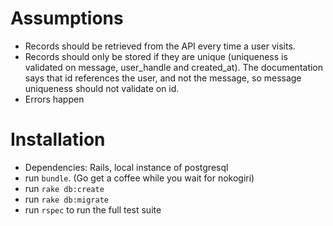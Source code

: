 # Assumptions

* Records should be retrieved from the API every time a user visits.
* Records should only be stored if they are unique (uniqueness is validated on message, user_handle and created_at). The documentation says that id references the user, and not the message, so message uniqueness should not validate on id.
* Errors happen


# Installation

* Dependencies: Rails, local instance of postgresql
* run `bundle`. (Go get a coffee while you wait for nokogiri)
* run `rake db:create`
* run `rake db:migrate`
* run `rspec` to run the full test suite
